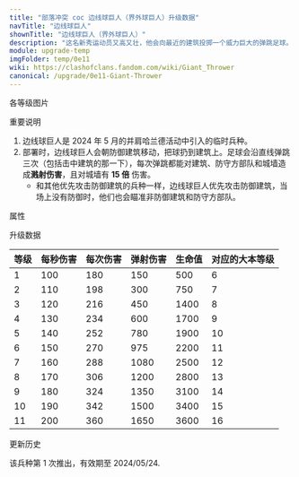 ```yaml
---
title: "部落冲突 coc 边线球巨人（界外球巨人）升级数据"
navTitle: "边线球巨人"
shownTitle: "边线球巨人（界外球巨人）"
description: "这名新秀运动员又高又壮，他会向最近的建筑投掷一个威力巨大的弹跳足球。随后他会回归巨人的招牌动作——重拳锤击！"
module: upgrade-temp
imgFolder: temp/0e11
wiki: https://clashofclans.fandom.com/wiki/Giant_Thrower
canonical: /upgrade/0e11-Giant-Thrower
---
```


<UnitInfo :folder="$frontmatter.imgFolder" imgSrc="Giant_Thrower_info.png" :imgAlt="$frontmatter.navTitle" :description="$frontmatter.description" />

<SmallTitle>各等级图片</SmallTitle>

<Panel>
    <UnitImgGroup :folder="$frontmatter.imgFolder">
        <UnitImg imgTitle="所有等级" imgSrc="Giant_Thrower1.png" />
    </UnitImgGroup>
</Panel>

<SmallTitle>重要说明</SmallTitle>

1. 边线球巨人是 2024 年 5 月的并肩哈兰德活动中引入的临时兵种。
2. 部署时，边线球巨人会朝防御建筑移动，把球扔到建筑上。足球会沿直线弹跳三次（包括击中建筑的那一下），每次弹跳都能对建筑、防守方部队和城墙造成**溅射伤害**，且对城墙有 **15 倍** 伤害。
   - 和其他优先攻击防御建筑的兵种一样，边线球巨人优先攻击防御建筑，当场上没有防御时，他们也会瞄准非防御建筑和防守方部队。

<SmallTitle>属性</SmallTitle>

<UnitProperties>
    <UnitProperty pKey="攻击偏好" pValue="防御建筑" />
    <UnitProperty pKey="伤害类型" pValue="单体伤害" />
    <UnitProperty pKey="攻击的目标" pValue="地面目标" />
    <UnitProperty pKey="占据人口" pValue="15" />
    <UnitProperty pKey="移动速度" pValue="2 格/秒" />
    <UnitProperty pKey="攻击速度" pValue="1.8 秒/次" />
    <UnitProperty pKey="攻击距离" pValue="0.7 格" />
    <UnitProperty pKey="所需训练营等级" pValue="1" />
    <UnitProperty pKey="所需大本等级" pValue="6" />    
    <UnitProperty pKey="训练时间" pValue="120" trainingSystem="2022" />
</UnitProperties>

<SmallTitle>升级数据</SmallTitle>

<UnitTable>

| 等级 | 每秒伤害 | 每次伤害 | 弹射伤害 | 生命值 | 对应的大本等级 |
| ---- |   ---   |   ---   |    ---  |   ---  |       ---     |
|   1  |   100   |   180   |    150  |   500  |        6      |
|   2  |   110   |   198   |    300  |   750  |        7      |
|   3  |   120   |   216   |    450  |  1400  |        8      |
|   4  |   130   |   234   |    600  |  1700  |        9      |
|   5  |   140   |   252   |    780  |  1900  |       10      |
|   6  |   150   |   270   |    975  |  2200  |       11      |
|   7  |   160   |   288   |   1080  |  2500  |       12      |
|   8  |   170   |   306   |   1200  |  2800  |       13      |
|   9  |   180   |   324   |   1350  |  3100  |       14      |
|  10  |   190   |   342   |   1500  |  3400  |       15      |
|  11  |   200   |   360   |   1650  |  3600  |       16      |
</UnitTable>

<SmallTitle>更新历史</SmallTitle>

<Timeline>
    <TimelineItem date="2024/05/07">
        <TimelineRow>该兵种第 1 次推出，有效期至 2024/05/24.</TimelineRow>
    </TimelineItem>
    <TimelineItem :historyBottom="true" />
</Timeline>
